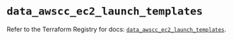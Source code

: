 # `data_awscc_ec2_launch_templates`

Refer to the Terraform Registry for docs: [`data_awscc_ec2_launch_templates`](https://registry.terraform.io/providers/hashicorp/awscc/0.70.0/docs/data-sources/ec2_launch_templates).
